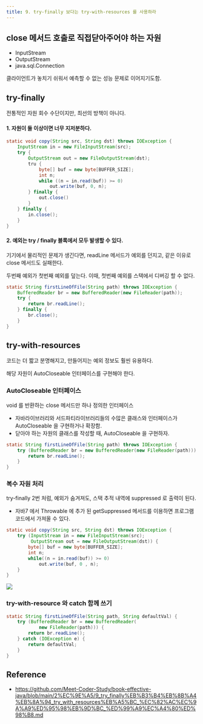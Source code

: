 ```yaml
---
title: 9. try-finally 보다는 try-with-resources 를 사용하라
---
```


## close 메서드 호출로 직접닫아주어야 하는 자원
- InputStream
- OutputStream
- java.sql.Connection

클라이언트가 놓치기 쉬워서 예측할 수 없는 성능 문제로 이어지기도함.

## try-finally
전통적인 자원 회수 수단이지만, 최선의 방책이 아니다.

#### 1. 자원이 둘 이상이면 너무 지저분하다.

```java
static void copy(String src, String dst) throws IOException {
    InputStream in = new FileInputStream(src);
    try {
        OutputStream out = new FileOutputStream(dst);
        tru {
            byte[] buf = new byte[BUFFER_SIZE];
            int n;
            while ((n = in.read(buf)) >= 0)
                out.write(buf, 0, n);
        } finally {
            out.close()
        }
    } finally {
        in.close();
    }
}
```

#### 2. 예외는 try / finally 블록에서 모두 발생할 수 있다.
기기에서 물리적인 문제가 생긴다면, readLine 메서드가 예외를 던지고, 같은 이유로 close 메서드도 실패한다.

두번째 예외가 첫번째 예외를 덮는다.
이때, 첫번째 예외를 스택에서 디버깅 할 수 없다.

 ```java
 static String firstLineOfFile(String path) throws IOException {
     BufferedReader br = new BufferedReader(new FileReader(path));
     try {
         return br.readLine();
     } finally {
         br.close();
     }
 }
 ```

## try-with-resources
코드는 더 짧고 분명해지고, 만들어지는 예외 정보도 훨씬 유용하다.

해당 자원이 AutoCloseable 인터페이스를 구현해야 한다.

### AutoCloseable 인터페이스
void 를 반환하는 close 메서드만 하나 정의한 인터페이스

- 자바라이브러리와 서드파티라이브러리들의 수많은 클래스와 인터페이스가 AutoCloseable 을 구현하거나 확장함.
- 닫아야 하는 자원의 클래스를 작성할 때, AutoCloseable 을 구현하자.

```java
static String firstLineOfFile(String path) throws IOException {
    try (BufferedReader br = new BufferedReader(new FileReader(path))) {
        return br.readLine();
    }
}
```

### 복수 자원 처리
try-finally 2번 처럼, 예외가 숨겨져도, 스택 추적 내역에 suppressed 로 출력이 된다.
- 자바7 에서 Throwable 에 추가 된 getSuppressed 메서드를 이용하면 프로그램 코드에서 가져올 수 있다.

```java
static void copy(String src, String dst) throws IOException {
    try (InputStream in = new FileInputStream(src);
         OutputStream out = new FileOutputStream(dst)) {
        byte[] buf = new byte[BUFFER_SIZE];
        int n;
        while((n = in.read(buf)) >= 0)
            out.write(buf, 0 , n);
    }
}
```

![](https://user-images.githubusercontent.com/42054054/105153029-4ac48500-5b4b-11eb-8cf8-ba1f3830e2b9.png)


### try-with-resource 와 catch 함께 쓰기

```java
static String firstLineOfFile(String path, String defaultVal) {
    try (BufferedReader br = new BufferedReader(
            new FileReader(path))) {
        return br.readLine();
    } catch (IOException e) {
        return defaultVal;
    }
}
```

Reference
---
- https://github.com/Meet-Coder-Study/book-effective-java/blob/main/2%EC%9E%A5/9_try_finally%EB%B3%B4%EB%8B%A4%EB%8A%94_try_with_resources%EB%A5%BC_%EC%82%AC%EC%9A%A9%ED%95%98%EB%9D%BC_%ED%99%A9%EC%A4%80%ED%98%B8.md
